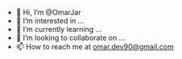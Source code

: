 - 👋 Hi, I’m @OmarJar
- 👀 I’m interested in ...
- 🌱 I’m currently learning ...
- 💞️ I’m looking to collaborate on ...
- 📫 How to reach me at omar.dev90@gmail.com

<!---
OmarJar/OmarJar is a ✨ special ✨ repository because its `README.md` (this file) appears on your GitHub profile.
You can click the Preview link to take a look at your changes.
--->
